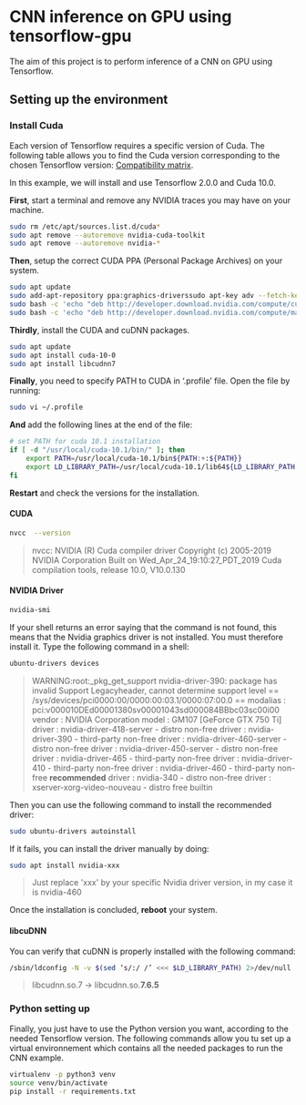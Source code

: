 # CNN inference on GPU using tensorflow-gpu
The aim of this project is to perform inference of a CNN on GPU using Tensorflow.

## Setting up the environment

### Install Cuda

Each version of Tensorflow requires a specific version of Cuda. The following table allows you to find the Cuda version corresponding to the chosen Tensorflow version: [Compatibility matrix](https://www.tensorflow.org/install/source#gpu).

In this example, we will install and use Tensorflow 2.0.0 and Cuda 10.0.

**First**, start a terminal and remove any NVIDIA traces you may have on your machine.

```bash
sudo rm /etc/apt/sources.list.d/cuda*
sudo apt remove --autoremove nvidia-cuda-toolkit
sudo apt remove --autoremove nvidia-*
```

**Then**, setup the correct CUDA PPA (Personal Package Archives) on your system.

```bash
sudo apt update
sudo add-apt-repository ppa:graphics-driverssudo apt-key adv --fetch-keys  http://developer.download.nvidia.com/compute/cuda/repos/ubuntu1804/x86_64/7fa2af80.pub
sudo bash -c 'echo "deb http://developer.download.nvidia.com/compute/cuda/repos/ubuntu1804/x86_64 /" > /etc/apt/sources.list.d/cuda.list'
sudo bash -c 'echo "deb http://developer.download.nvidia.com/compute/machine-learning/repos/ubuntu1804/x86_64 /" > /etc/apt/sources.list.d/cuda_learn.list'
```

**Thirdly**, install the CUDA and cuDNN packages.

```bash
sudo apt update
sudo apt install cuda-10-0
sudo apt install libcudnn7
```

**Finally**, you need to specify PATH to CUDA in ‘.profile’ file. Open the file by running:

```bash
sudo vi ~/.profile
```

**And** add the following lines at the end of the file:

```bash
# set PATH for cuda 10.1 installation
if [ -d "/usr/local/cuda-10.1/bin/" ]; then
    export PATH=/usr/local/cuda-10.1/bin${PATH:+:${PATH}}
    export LD_LIBRARY_PATH=/usr/local/cuda-10.1/lib64${LD_LIBRARY_PATH:+:${LD_LIBRARY_PATH}}
fi
```

**Restart** and check the versions for the installation.

#### CUDA

```bash
nvcc  --version
```

>nvcc: NVIDIA (R) Cuda compiler driver
>Copyright (c) 2005-2019 NVIDIA Corporation
>Built on Wed_Apr_24_19:10:27_PDT_2019
>Cuda compilation tools, release 10.0, V10.0.130

#### NVIDIA Driver

```bash
nvidia-smi
```

If your shell returns an error saying that the command is not found, this means that the Nvidia graphics driver is not installed. You must therefore install it. Type the following command in a shell:

```bash
ubuntu-drivers devices
```

>WARNING:root:_pkg_get_support nvidia-driver-390: package has invalid Support Legacyheader, cannot determine support level
>== /sys/devices/pci0000:00/0000:00:03.1/0000:07:00.0 ==
>modalias : pci:v000010DEd00001380sv00001043sd000084BBbc03sc00i00
>vendor   : NVIDIA Corporation
>model    : GM107 [GeForce GTX 750 Ti]
>driver   : nvidia-driver-418-server - distro non-free
>driver   : nvidia-driver-390 - third-party non-free
>driver   : nvidia-driver-460-server - distro non-free
>driver   : nvidia-driver-450-server - distro non-free
>driver   : nvidia-driver-465 - third-party non-free
>driver   : nvidia-driver-410 - third-party non-free
>driver   : nvidia-driver-460 - third-party non-free **recommended**
>driver   : nvidia-340 - distro non-free
>driver   : xserver-xorg-video-nouveau - distro free builtin

Then you can use the following command to install the recommended driver:

```bash
sudo ubuntu-drivers autoinstall
```

If it fails, you can install the driver manually by doing:

```bash
sudo apt install nvidia-xxx
```

> Just replace 'xxx' by your specific Nvidia driver version, in my case it is nvidia-460

Once the installation is concluded, **reboot** your system.

#### libcuDNN

You can verify that cuDNN is properly installed with the following command:

```bash
/sbin/ldconfig -N -v $(sed ‘s/:/ /’ <<< $LD_LIBRARY_PATH) 2>/dev/null | grep libcudnn
```

>libcudnn.so.7 -> libcudnn.so.**7.6.5**

### Python setting up

Finally, you just have to use the Python version you want, according to the needed Tensorflow version.
The following commands allow you tu set up a virtual environnement which contains all the needed packages to run the CNN example.

```bash
virtualenv -p python3 venv
source venv/bin/activate
pip install -r requirements.txt
```
